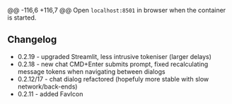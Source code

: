 @@ -116,6 +116,7 @@ Open `localhost:8501` in browser when the container is started.

## Changelog

- 0.2.19 - upgraded Streamlit, less intrusive tokeniser (larger delays)
- 0.2.18 - new chat CMD+Enter submits prompt, fixed recalculating message tokens when navigating between dialogs
- 0.2.12/17 - chat dialog refactored (hopefuly more stable with slow network/back-ends)
- 0.2.11 - added FavIcon